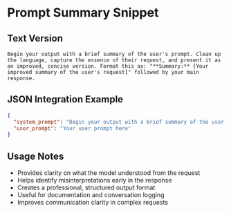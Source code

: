 # Prompt Summary Snippet

## Text Version
```
Begin your output with a brief summary of the user's prompt. Clean up the language, capture the essence of their request, and present it as an improved, concise version. Format this as: "**Summary:** [Your improved summary of the user's request]" followed by your main response.
```

## JSON Integration Example
```json
{
  "system_prompt": "Begin your output with a brief summary of the user's prompt. Clean up the language, capture the essence of their request, and present it as an improved, concise version. Format this as: '**Summary:** [Your improved summary of the user's request]' followed by your main response. [Additional system instructions continue here...]",
  "user_prompt": "Your user prompt here"
}
```

## Usage Notes
- Provides clarity on what the model understood from the request
- Helps identify misinterpretations early in the response
- Creates a professional, structured output format
- Useful for documentation and conversation logging
- Improves communication clarity in complex requests
